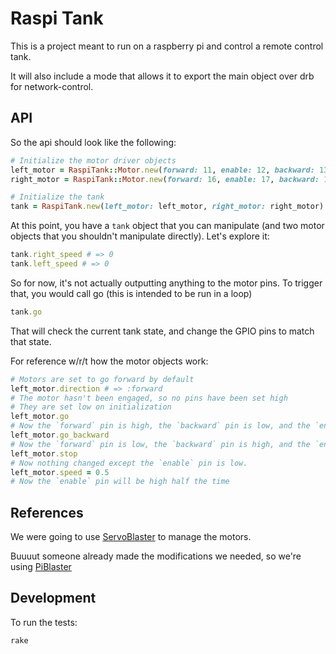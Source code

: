# Raspi Tank

This is a project meant to run on a raspberry pi and control a remote control tank.

It will also include a mode that allows it to export the main object over drb for network-control.

## API

So the api should look like the following:

```ruby
# Initialize the motor driver objects
left_motor = RaspiTank::Motor.new(forward: 11, enable: 12, backward: 13)
right_motor = RaspiTank::Motor.new(forward: 16, enable: 17, backward: 18)

# Initialize the tank
tank = RaspiTank.new(left_motor: left_motor, right_motor: right_motor)
```

At this point, you have a `tank` object that you can manipulate (and two motor objects that you shouldn't manipulate directly).  Let's explore it:

```ruby
tank.right_speed # => 0
tank.left_speed # => 0
```

So for now, it's not actually outputting anything to the motor pins.  To trigger that, you would call go (this is intended to be run in a loop)

```ruby
tank.go
```

That will check the current tank state, and change the GPIO pins to match that state.

For reference w/r/t how the motor objects work:

```ruby
# Motors are set to go forward by default
left_motor.direction # => :forward
# The motor hasn't been engaged, so no pins have been set high
# They are set low on initialization
left_motor.go
# Now the `forward` pin is high, the `backward` pin is low, and the `enable` pin is high.
left_motor.go_backward
# Now the `forward` pin is low, the `backward` pin is high, and the `enable` pin is high.
left_motor.stop
# Now nothing changed except the `enable` pin is low.
left_motor.speed = 0.5
# Now the `enable` pin will be high half the time
```

## References

We were going to use [ServoBlaster](https://github.com/richardghirst/PiBits/tree/master/ServoBlaster) to manage the motors.

Buuuut someone already made the modifications we needed, so we're using [PiBlaster](https://github.com/sarfata/pi-blaster/)

## Development

To run the tests:

    rake
